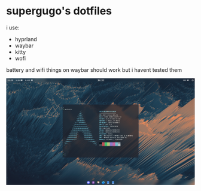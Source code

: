 # supergugo's dotfiles

i use:

* hyprland
* waybar
* kitty
* wofi

battery and wifi things on waybar should work but i havent tested them

![screenshot](https://raw.githubusercontent.com/SuperGugo/dotfiles/main/screenshot.png)
